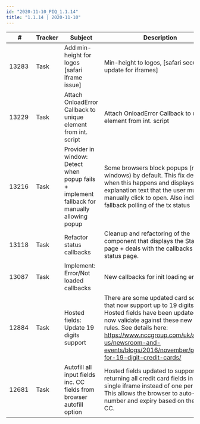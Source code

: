 ```yaml
--- 
id: "2020-11-10_PIQ_1.1.14"
title: "1.1.14 | 2020-11-10"
--- 
```



| #     | Tracker     | Subject   | Description    |
|-------|-------------|-----------|----------------|
| 13283 | Task | Add min-height for logos [safari iframe issue] | Min-height to logos, [safari security update for iframes] |
| 13229 | Task | Attach OnloadError Callback to unique element from int. script | Attach OnloadError Callback to unique element from int. script |
| 13216 | Task | Provider in window: Detect when popup fails + implement fallback for manually allowing popup | Some browsers block popups (new windows) by default. This fix detects when this happens and displays an explanation text that the user must manually click to open. Also includes a fallback polling of the tx status |
| 13118 | Task | Refactor status callbacks | Cleanup and refactoring of the component that displays the Status page + deals with the callbacks for the status page. |
| 13087 | Task | Implement: Error/Not loaded callbacks | New callbacks for init loading error. |
| 12884 | Task | Hosted fields: Update 19 digits support | There are some updated card schemes that now support up to 19 digits. Hosted fields have been updated to now validate against these new set of rules. See details here: https://www.nccgroup.com/uk/about-us/newsroom-and-events/blogs/2016/november/prepare-for-19-digit-credit-cards/ |
| 12681 | Task | Autofill all input fields inc. CC fields from browser autofill option | Hosted fields updated to support returning all credit card fields in a single iframe instead of one per field. This allows the browser to auto-fill CC-number and expiry based on the saved CC. |
